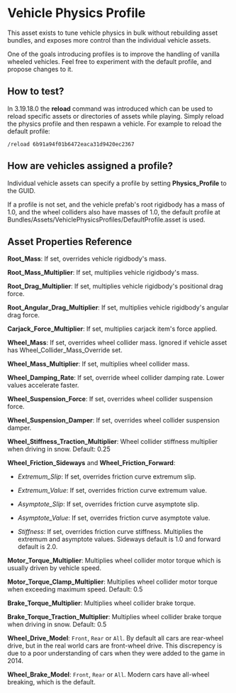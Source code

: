 Vehicle Physics Profile
=======================

This asset exists to tune vehicle physics in bulk without rebuilding asset bundles, and exposes more control than the individual vehicle assets.

One of the goals introducing profiles is to improve the handling of vanilla wheeled vehicles. Feel free to experiment with the default profile, and propose changes to it.

How to test?
------------

In 3.19.18.0 the __reload__ command was introduced which can be used to reload specific assets or directories of assets while playing. Simply reload the physics profile and then respawn a vehicle. For example to reload the default profile:

	/reload 6b91a94f01b6472eaca31d9420ec2367

How are vehicles assigned a profile?
------------------------------------

Individual vehicle assets can specify a profile by setting __Physics_Profile__ to the GUID.

If a profile is not set, and the vehicle prefab's root rigidbody has a mass of 1.0, and the wheel colliders also have masses of 1.0, the default profile at Bundles/Assets/VehiclePhysicsProfiles/DefaultProfile.asset is used.

Asset Properties Reference
--------------------------

__Root_Mass__: If set, overrides vehicle rigidbody's mass.

__Root_Mass_Multiplier__: If set, multiplies vehicle rigidbody's mass.

__Root_Drag_Multiplier__: If set, multiplies vehicle rigidbody's positional drag force.

__Root_Angular_Drag_Multiplier__: If set, multiplies vehicle rigidbody's angular drag force.

__Carjack_Force_Multiplier__: If set, multiplies carjack item's force applied.

__Wheel_Mass__: If set, overrides wheel collider mass. Ignored if vehicle asset has Wheel_Collider_Mass_Override set.

__Wheel_Mass_Multiplier__: If set, multiplies wheel collider mass.

__Wheel_Damping_Rate__: If set, override wheel collider damping rate. Lower values accelerate faster.

__Wheel_Suspension_Force__: If set, overrides wheel collider suspension force.

__Wheel_Suspension_Damper__: If set, overrides wheel collider suspension damper.

__Wheel_Stiffness_Traction_Multiplier__: Wheel collider stiffness multiplier when driving in snow. Default: 0.25

__Wheel_Friction_Sideways__ and __Wheel_Friction_Forward__:

* _Extremum_Slip_: If set, overrides friction curve extremum slip.

* _Extremum_Value_: If set, overrides friction curve extremum value.

* _Asymptote_Slip_: If set, overrides friction curve asymptote slip.

* _Asymptote_Value_: If set, overrides friction curve asymptote value.

* _Stiffness_: If set, overrides friction curve stiffness. Multiplies the extremum and asymptote values. Sideways default is 1.0 and forward default is 2.0.

__Motor_Torque_Multiplier__: Multiplies wheel collider motor torque which is usually driven by vehicle speed.

__Motor_Torque_Clamp_Multiplier__: Multiplies wheel collider motor torque when exceeding maximum speed. Default: 0.5

__Brake_Torque_Multiplier__: Multiplies wheel collider brake torque.

__Brake_Torque_Traction_Multiplier__: Multiplies wheel collider brake torque when driving in snow. Default: 0.5

__Wheel_Drive_Model__: <code>Front</code>, <code>Rear</code> or <code>All</code>. By default all cars are rear-wheel drive, but in the real world cars are front-wheel drive. This discrepency is due to a poor understanding of cars when they were added to the game in 2014.

__Wheel_Brake_Model__: <code>Front</code>, <code>Rear</code> or <code>All</code>. Modern cars have all-wheel breaking, which is the default.
